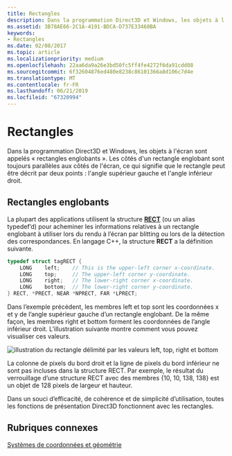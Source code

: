 ```yaml
---
title: Rectangles
description: Dans la programmation Direct3D et Windows, les objets à l'écran sont appelés « rectangles englobants ».
ms.assetid: 3B78AE66-2C1A-4191-BDCA-D737E33460BA
keywords:
- Rectangles
ms.date: 02/08/2017
ms.topic: article
ms.localizationpriority: medium
ms.openlocfilehash: 22aa6da9a26e3bd50fc5ff4fe4272f6da91cdd08
ms.sourcegitcommit: 6f32604876ed480e8238c86101366a8d106c7d4e
ms.translationtype: MT
ms.contentlocale: fr-FR
ms.lasthandoff: 06/21/2019
ms.locfileid: "67320994"
---
```

# <a name="rectangles"></a>Rectangles

Dans la programmation Direct3D et Windows, les objets à l'écran sont appelés « rectangles englobants ». Les côtés d'un rectangle englobant sont toujours parallèles aux côtés de l'écran, ce qui signifie que le rectangle peut être décrit par deux points : l'angle supérieur gauche et l'angle inférieur droit.

## <a name="span-idboundingrectanglesspanspan-idboundingrectanglesspanspan-idboundingrectanglesspanbounding-rectangles"></a><span id="Bounding_rectangles"></span><span id="bounding_rectangles"></span><span id="BOUNDING_RECTANGLES"></span>Rectangles englobants


La plupart des applications utilisent la structure [**RECT**](https://docs.microsoft.com/previous-versions/dd162897(v=vs.85)) (ou un alias typedef’d) pour acheminer les informations relatives à un rectangle englobant à utiliser lors du rendu à l’écran par blitting ou lors de la détection des correspondances. En langage C++, la structure **RECT** a la définition suivante.

```cpp
typedef struct tagRECT { 
    LONG    left;    // This is the upper-left corner x-coordinate.
    LONG    top;     // The upper-left corner y-coordinate.
    LONG    right;   // The lower-right corner x-coordinate.
    LONG    bottom;  // The lower-right corner y-coordinate.
} RECT, *PRECT, NEAR *NPRECT, FAR *LPRECT; 
```

Dans l’exemple précédent, les membres left et top sont les coordonnées x et y de l’angle supérieur gauche d’un rectangle englobant. De la même façon, les membres right et bottom forment les coordonnées de l’angle inférieur droit. L’illustration suivante montre comment vous pouvez visualiser ces valeurs.

![illustration du rectangle délimité par les valeurs left, top, right et bottom](images/rect.png)

La colonne de pixels du bord droit et la ligne de pixels du bord inférieur ne sont pas incluses dans la structure RECT. Par exemple, le résultat du verrouillage d’une structure RECT avec des membres {10, 10, 138, 138} est un objet de 128 pixels de largeur et hauteur.

Dans un souci d’efficacité, de cohérence et de simplicité d’utilisation, toutes les fonctions de présentation Direct3D fonctionnent avec les rectangles.

## <a name="span-idrelated-topicsspanrelated-topics"></a><span id="related-topics"></span>Rubriques connexes


[Systèmes de coordonnées et géométrie](coordinate-systems-and-geometry.md)

 

 




